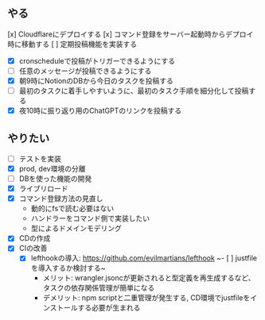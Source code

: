 ## やる
[x] Cloudflareにデプロイする
[x] コマンド登録をサーバー起動時からデプロイ時に移動する
[ ] 定期投稿機能を実装する
  - [x]  cronscheduleで投稿がトリガーできるようにする
  - [ ] 任意のメッセージが投稿できるようにする
  - [x] 朝9時にNotionのDBから今日のタスクを投稿する
  - [ ] 最初のタスクに着手しやすいように、最初のタスク手順を細分化して投稿する
  - [x] 夜10時に振り返り用のChatGPTのリンクを投稿する

## やりたい
- [ ] テストを実装
- [x] prod, dev環境の分離
- [ ] DBを使った機能の開発
- [x] ライブリロード
- [x] コマンド登録方法の見直し
    - 動的にfsで読む必要はない
    - ハンドラーをコマンド側で実装したい
    - 型によるドメインモデリング
- [x] CDの作成
- [x] CIの改善
  - [x] lefthookの導入: https://github.com/evilmartians/lefthook
  ~- [ ] justfileを導入するか検討する~
    - メリット: wrangler.jsoncが更新されると型定義を再生成するなど、タスクの依存関係管理が簡単になる
    - デメリット: npm scriptと二重管理が発生する, CD環境でjustfileをインストールする必要が生まれる

